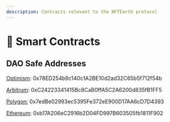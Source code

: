 ```yaml
---
description: Contracts relevant to the NFTEarth protocol
---
```


# 📜 Smart Contracts

## DAO Safe Addresses

[Optimism](https://optimistic.etherscan.io/address/0x78ED254b9c140c1A2BE10d2ad32C65b5f712f54b): 0x78ED254b9c140c1A2BE10d2ad32C65b5f712f54b

[Arbitrum](https://arbiscan.io/address/0xC24223341415Bc8CaB0ffA5C2A6200d835fB1FF5): 0xC24223341415Bc8CaB0ffA5C2A6200d835fB1FF5

[Polygon:](https://polygonscan.com/address/0x7edBe02993ec5395Fe372eE900D17AA6cD7D4393) 0x7edBe02993ec5395Fe372eE900D17AA6cD7D4393

[Ethereum](https://etherscan.io/address/0xb17A206eC2916b2D04FD997B603505fb1811F902): 0xb17A206eC2916b2D04FD997B603505fb1811F902



